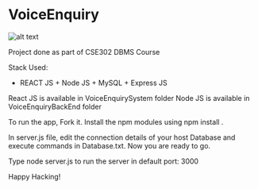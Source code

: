 # VoiceEnquiry
![alt text](https://robohash.org/1?200x200)

Project done as part of CSE302 DBMS Course

Stack Used:
* REACT JS + Node JS + MySQL + Express JS

React JS is available in VoiceEnquirySystem folder
Node JS is available in VoiceEnquiryBackEnd folder

To run the app,
 Fork it. Install the npm modules using npm install . 
 
 
In server.js file, edit the connection details of your host Database and execute commands in Database.txt. Now you are ready to go.

Type node server.js to run the server in default port: 3000

Happy Hacking!
